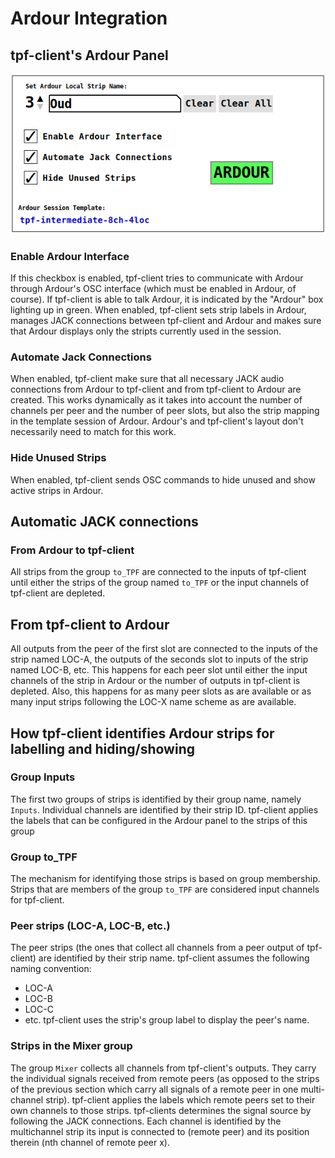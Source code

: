 # Ardour Integration

## tpf-client's Ardour Panel

![Screenshot of tpf-client's Ardour Panel](img/tpf-client-ardour-panel.png "Ardour Panel")

### Enable Ardour Interface
If this checkbox is enabled, tpf-client tries to communicate with Ardour
through Ardour's OSC interface (which must be enabled in Ardour, of course).
If tpf-client is able to talk Ardour, it is indicated by the "Ardour"
box lighting up in green. When enabled, tpf-client sets strip labels in
Ardour, manages JACK connections between tpf-client and Ardour and makes
sure that Ardour displays only the stripts currently used in the session.

### Automate Jack Connections
When enabled, tpf-client make sure that all necessary JACK audio connections
from Ardour to tpf-client and from tpf-client to Ardour are created. This
works dynamically as it takes into account the number of channels per peer
and the number of peer slots, but also the strip mapping in the template
session of Ardour. Ardour's and tpf-client's layout don't necessarily need
to match for this work.

### Hide Unused Strips
When enabled, tpf-client sends OSC commands to hide unused and show
active strips in Ardour.  


## Automatic JACK connections
### From Ardour to tpf-client
All strips from the group `to_TPF` are connected to the inputs of
tpf-client until either the strips of the group named `to_TPF` or
the input channels of tpf-client are depleted.

## From tpf-client to Ardour
All outputs from the peer of the first slot are connected to the
inputs of the strip named LOC-A, the outputs of the seconds slot
to inputs of the strip named LOC-B, etc. This happens for each
peer slot until either the input channels of the strip in Ardour
or the number of outputs in tpf-client is depleted. Also, this
happens for as many peer slots as are available or as many input
strips following the LOC-X name scheme as are available.

## How tpf-client identifies Ardour strips for labelling and hiding/showing

### Group Inputs
The first two groups of strips is identified by their group name, namely
`Inputs`. Individual channels are identified by their strip ID. tpf-client
applies the labels that can be configured in the Ardour panel to the
strips of this group

### Group to_TPF
The mechanism for identifying those strips is based on group membership.
Strips that are members of the group `to_TPF` are considered
input channels for tpf-client.

### Peer strips (LOC-A, LOC-B, etc.)
The peer strips (the ones that collect all channels from a peer output
of tpf-client) are identified by their strip name. tpf-client assumes
the following naming convention:
  * LOC-A
  * LOC-B
  * LOC-C
  * etc.
tpf-client uses the strip's group label to display the peer's name.

### Strips in the Mixer group
The group `Mixer` collects all channels from tpf-client's outputs. They
carry the individual signals received from remote peers (as opposed to the
strips of the previous section which carry all signals of a remote  peer in
one multi-channel strip). tpf-client applies the labels which remote peers
set to their own channels to those strips. tpf-clients determines the signal
source by following the JACK connections. Each channel is identified by the
multichannel strip its input is connected to (remote peer) and its position
therein (nth channel of remote peer x).

